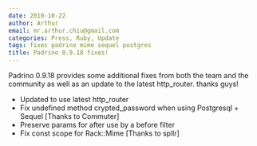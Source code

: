 ```yaml
---
date: 2010-10-22
author: Arthur
email: mr.arthur.chiu@gmail.com
categories: Press, Ruby, Update
tags: fixes padrino mime sequel postgres
title: Padrino 0.9.18 fixes!
---
```


Padrino 0.9.18 provides some additional fixes from both the team and the community as well as an update to the latest http\_router. thanks guys!

<break>

-   Updated to use latest http\_router
-   Fix undefined method crypted\_password when using Postgresql + Sequel [Thanks to Commuter]
-   Preserve params for after use by a before filter
-   Fix const scope for Rack::Mime [Thanks to spllr]